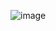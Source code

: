![image](https://user-images.githubusercontent.com/99006775/152653245-9d57fe69-5bbf-44a1-a523-5bed58935c95.png)
